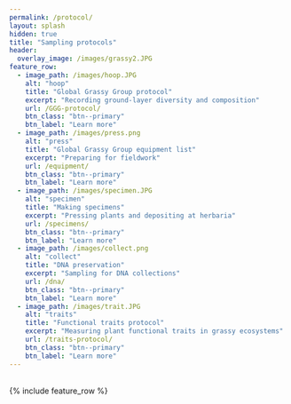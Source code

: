 ```yaml
---
permalink: /protocol/
layout: splash
hidden: true
title: "Sampling protocols"
header:
  overlay_image: /images/grassy2.JPG
feature_row:
  - image_path: /images/hoop.JPG
    alt: "hoop"
    title: "Global Grassy Group protocol"
    excerpt: "Recording ground-layer diversity and composition"
    url: /GGG-protocol/
    btn_class: "btn--primary"
    btn_label: "Learn more"
  - image_path: /images/press.png
    alt: "press"
    title: "Global Grassy Group equipment list"
    excerpt: "Preparing for fieldwork"
    url: /equipment/
    btn_class: "btn--primary"
    btn_label: "Learn more"
  - image_path: /images/specimen.JPG
    alt: "specimen"
    title: "Making specimens"
    excerpt: "Pressing plants and depositing at herbaria"
    url: /specimens/
    btn_class: "btn--primary"
    btn_label: "Learn more"
  - image_path: /images/collect.png
    alt: "collect"
    title: "DNA preservation"
    excerpt: "Sampling for DNA collections"
    url: /dna/
    btn_class: "btn--primary"
    btn_label: "Learn more"
  - image_path: /images/trait.JPG
    alt: "traits"
    title: "Functional traits protocol"
    excerpt: "Measuring plant functional traits in grassy ecosystems"
    url: /traits-protocol/
    btn_class: "btn--primary"
    btn_label: "Learn more"
---
```

<br>
{% include feature_row %}
